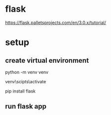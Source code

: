 # flask
https://flask.palletsprojects.com/en/3.0.x/tutorial/

# setup


## create virtual environment

python -m venv venv

venv\scipts\activate

pip install flask 

## run flask app


